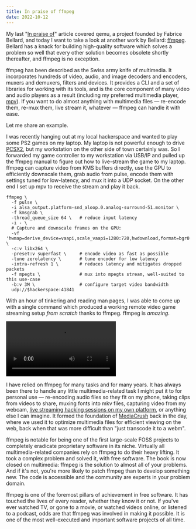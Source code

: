 ```yaml
---
title: In praise of ffmpeg
date: 2022-10-12
---
```


My last "[In praise of][0]" article covered qemu, a project founded by Fabrice
Bellard, and today I want to take a look at another work by Bellard:
[ffmpeg][1]. Bellard has a knack for building high-quality software which solves
a problem so well that every other solution becomes obsolete shortly thereafter,
and ffmpeg is no exception.

[0]: https://drewdevault.com/2022/09/02/2022-09-02-In-praise-of-qemu.html
[1]: https://ffmpeg.org

ffmpeg has been described as the Swiss army knife of multimedia. It incorporates
hundreds of video, audio, and image decoders and encoders, muxers and demuxers,
filters and devices. It provides a CLI and a set of libraries for working with
its tools, and is the core component of many video and audio players as a result
(including my preferred multimedia player, [mpv][2]). If you want to do almost
anything with multimedia files &mdash; re-encode them, re-mux them, live stream
it, whatever &mdash; ffmpeg can handle it with ease.

[2]: https://mpv.io

Let me share an example.

I was recently hanging out at my local hackerspace and wanted to play some PS2
games on my laptop. My laptop is not powerful enough to drive [PCSX2][3], but my
workstation on the other side of town certainly was. So I forwarded my game
controller to my workstation via USB/IP and pulled up the ffmpeg manual to
figure out how to live-stream the game to my laptop. ffmpeg can capture video
from KMS buffers directly, use the GPU to efficiently downscale them, grab audio
from pulse, encode them with settings tuned for low-latency, and mux it into a
UDP socket. On the other end I set up mpv to receive the stream and play it
back.

[3]: https://pcsx2.net

```
ffmpeg \
  -f pulse \
  -i alsa_output.platform-snd_aloop.0.analog-surround-51.monitor \
  -f kmsgrab \
  -thread_queue_size 64 \   # reduce input latency
  -i - \
  # Capture and downscale frames on the GPU:
  -vf 'hwmap=derive_device=vaapi,scale_vaapi=1280:720,hwdownload,format=bgr0' \
  -c:v libx264 \
  -preset:v superfast \     # encode video as fast as possible
  -tune zerolatency \       # tune encoder for low latency
  -intra-refresh 1 \        # reduces latency and mitigates dropped packets
  -f mpegts \               # mux into mpegts stream, well-suited to this use-case
  -b:v 3M \                 # configure target video bandwidth
  udp://$hackerspace:41841
```

With an hour of tinkering and reading man pages, I was able to come up with a
single command which produced a working remote video game streaming setup *from
scratch* thanks to ffmpeg. ffmpeg is *amazing*.

<video autoplay mute loop controls>
  <source src="https://redacted.moe/f/3c729511.webm"></source>
</video>

I have relied on ffmpeg for many tasks and for many years. It has always been
there to handle any little multimedia-related task I might put it to for
personal use &mdash; re-encoding audio files so they fit on my phone, taking
clips from videos to share, muxing fonts into mkv files, capturing video from my
webcam, [live streaming hacking sessions on my own platform][4], or anything
else I can imagine. It formed the foundation of [MediaCrush][5] back in the day,
where we used it to optimize multimedia files for efficient viewing on the web,
back when that was more difficult than "just transcode it to a webm".

[4]: https://drewdevault.com/2018/08/26/Self-hosted-livestreaming.html
[5]: https://github.com/mediacrush/mediacrush

ffmpeg is notable for being one of the first large-scale FOSS projects to
completely eradicate proprietary software in its niche. Virtually all
multimedia-related companies rely on ffmpeg to do their heavy lifting. It took a
complex problem and solved it, with free software. The book is now closed on
multimedia: ffmpeg is the solution to almost all of your problems. And if it's
not, you're more likely to patch ffmpeg than to develop something new. The code
is accessible and the community are experts in your problem domain.

ffmpeg is one of the foremost pillars of achievement in free software. It has
touched the lives of every reader, whether they know it or not. If you've ever
watched TV, or gone to a movie, or watched videos online, or listened to a
podcast, odds are that ffmpeg was involved in making it possible. It is one of
the most well-executed and important software projects of all time.
